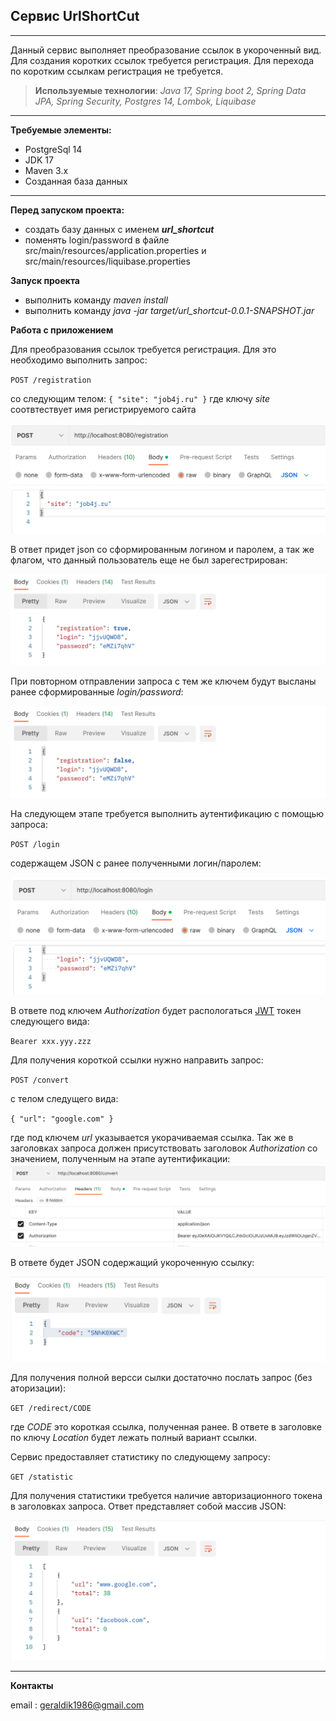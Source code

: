 ## Сервис UrlShortCut
***
Данный сервис выполняет преобразование ссылок в укороченный вид. Для создания коротких ссылок требуется
регистрация. Для перехода по коротким ссылкам регистрация не требуется.


> **Используемыe технологии**: _Java 17, Spring boot 2, Spring Data JPA, Spring Security, Postgres 14, Lombok, Liquibase_

***
**Требуемые элементы:**
* PostgreSql 14
* JDK 17
* Maven 3.x
* Созданная база данных
***
**Перед запуском проекта:**
* создать базу данных с именем ***url_shortcut***
* поменять login/password в файле src/main/resources/application.properties и src/main/resources/liquibase.properties

**Запуск проекта**
* выполнить команду *maven install*
* выполнить команду *java -jar target/url_shortcut-0.0.1-SNAPSHOT.jar*

**Работа с приложением**

Для преобразования ссылок требуется регистрация. Для это необходимо выполнить запрос:

`POST /registration`

со следующим телом:
`{
"site": "job4j.ru"
}`
где ключу *site* соотвтествует имя регистрируемого сайта

![](image/img_1.png)

В ответ придет json со сформированным логином и паролем, а так же флагом, что данный пользователь 
еще не был зарегестрирован:

![](image/img_2.png)

При повторном отправлении запроса с тем же ключем будут высланы ранее
сформированные *login/password*:

![img.png](image/img_3.png)

На следующем этапе требуется выполнить аутентификацию с помощью запроса:

`POST /login`

содержащем  JSON с ранее полученными логин/паролем:

![](image/img_4.png)

В ответе под ключем *Authorization* будет распологаться [JWT](https://ru.wikipedia.org/wiki/JSON_Web_Token) токен следующего вида:

`Bearer xxx.yyy.zzz `

Для получения короткой ссылки нужно направить запрос:

`POST /convert`

с телом следущего вида:

`{
"url": "google.com"
}`

где под ключем _url_ указывается укорачиваемая ссылка. Так же в заголовках запроса
должен присутствовать заголовок _Authorization_ со значением, полученным на этапе
аутентификации:
![](image/img.png)

В ответе будет JSON содержащий укороченную ссылку:

![](image/img_6.png)

Для получения полной версси сылки достаточно послать запрос (без аторизации):

`GET /redirect/CODE`

где _CODE_ это короткая ссылка, полученная ранее. В ответе в заголовке
по ключу _Location_ будет лежать полный вариант ссылки.

Сервис предоставляет статистику по следующему запросу:

`GET /statistic`

Для получения статистики требуется наличие авторизационного токена 
в заголовках запроса. Ответ представляет собой массив JSON:

![](image/img_7.png)

***
**Контакты**

email : geraldik1986@gmail.com